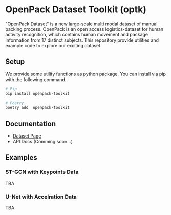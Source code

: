 # OpenPack Dataset Toolkit (optk)

"OpenPack Dataset" is a new large-scale multi modal dataset of manual packing process.
OpenPack is an open access logistics-dataset for human activity recognition, which contains human movement and package information from 17 distinct subjects.
This repository provide utilities and example code to explore our exciting dataset.

## Setup

We provide some utility functions as python package. You can install via pip with the following command.

```bash
# Pip
pip install openpack-toolkit

# Poetry
poetry add  openpack-toolkit
```

## Documentation

- [Dataset Page](https://open-pack.github.io/)
- API Docs (Comming soon...)

## Examples

### ST-GCN with Keypoints Data

TBA

### U-Net with Accelration Data

TBA
